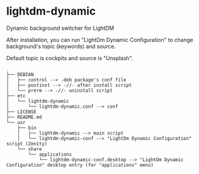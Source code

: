 # lightdm-dynamic
Dynamic background switcher for LightDM

After installation, you can run "LightDm Dynamic Configuration" to change background's topic (keywords) and source.

Default topic is cockpits and source is "Unsplash".

```
.
├── DEBIAN
│   ├── control --> .deb package's conf file
│   ├── postinst --> -//- after install script
│   └── prerm --> -//- uninstall script
├── etc
│   └── lightdm-dynamic
│       └── lightdm-dynamic.conf --> conf
├── LICENSE
├── README.md
└── usr
    ├── bin
    │   ├── lightdm-dynamic --> main script
    │   └── lightdm-dynamic-conf --> "LightDm Dynamic Configuration" script (Zenity)
    └── share
        └── applications
            └── lightdm-dynamic-conf.desktop --> "LightDm Dynamic Configuration" desktop entry (for "applications" menu)
```
